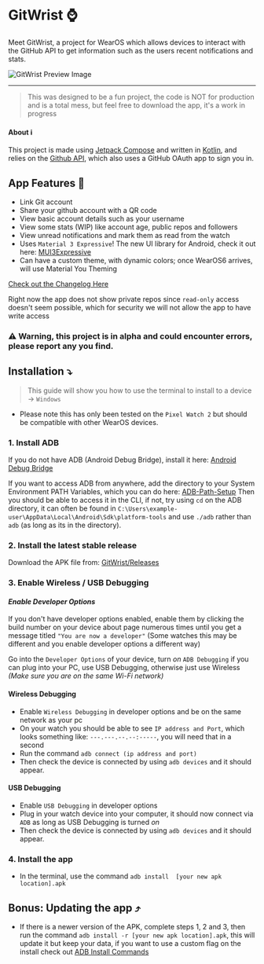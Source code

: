 # GitWrist ⌚

Meet GitWrist, a project for WearOS which allows devices to interact with the GitHub API to get information such as the users recent notifications and stats.

![GitWrist Preview Image](https://i.ibb.co/fVL1wFkF/Git-Wrist-Icon.png)

---
> This was designed to be a fun project, the code is NOT for production and is a total mess, but feel free to download the app, it's a work in progress

#### About ℹ️
This project is made using [Jetpack Compose](https://developer.android.com/compose) and written in [Kotlin](https://kotlinlang.org/), and relies on the [Github API](https://docs.github.com/en/rest), which also uses a GitHub OAuth app to sign you in.

## App Features 🚀
* Link Git account
* Share your github account with a QR code
* View basic account details such as your username
* View some stats (WIP) like account age, public repos and followers
* View unread notifications and mark them as read from the watch
* Uses `Material 3 Expressive`! The new UI library for Android, check it out here: [MUI3Expressive](https://www.youtube.com/watch?v=n17dnMChX14)
* Can have a custom theme, with dynamic colors; once WearOS6 arrives, will use Material You Theming

[Check out the Changelog Here](CHANGELOG.md)

Right now the app does not show private repos since `read-only` access doesn't seem possible, which for security we will not allow the app to have write access

### ⚠️ Warning, this project is in alpha and could encounter errors, please report any you find.

## Installation ⤵️
> This guide will show you how to use the terminal to install to a device -> `Windows`

* Please note this has only been tested on the `Pixel Watch 2` but should be compatible with other WearOS devices.

### 1. Install ADB 
If you do not have ADB (Android Debug Bridge), install it here: [Android Debug Bridge](https://developer.android.com/tools/adb)

If you want to access ADB from anywhere, add the directory to your System Environment PATH Variables, which you can do here: [ADB-Path-Setup](https://theflutterist.medium.com/setting-up-adb-path-on-windows-android-tips-5b5cdaa9084b)
Then you should be able to access it in the CLI, if not, try using `cd` on the ADB directory, it can often be found in `C:\Users\example-user\AppData\Local\Android\Sdk\platform-tools` and use `./adb` rather than `adb` (as long as its in the directory).

### 2. Install the latest stable release
Download the APK file from: [GitWrist/Releases](https://github.com/DaytimeDev/GitWrist/releases)


### 3. Enable Wireless / USB Debugging
#### *Enable Developer Options*

If you don't have developer options enabled, enable them by clicking the build number on your device about page numerous times until you get a message titled `"You are now a developer"`
(Some watches this may be different and you enable developer options a different way)

Go into the `Developer Options` of your device, turn *on* `ADB Debugging`
if you can plug into your PC, use USB Debugging, otherwise just use Wireless *(Make sure you are on the same Wi-Fi network)*

#### Wireless Debugging
* Enable `Wireless Debugging` in developer options and be on the same network as your pc
* On your watch you should be able to see `IP address and Port`, which looks something like: `---.---.--.--:-----`, you will need that in a second
* Run the command `adb connect (ip address and port)`
* Then check the device is connected by using `adb devices` and it should appear.

#### USB Debugging
* Enable `USB Debugging` in developer options
* Plug in your watch device into your computer, it should now connect via `ADB` as long as USB Debugging is turned *on*
* Then check the device is connected by using `adb devices` and it should appear.

### 4. Install the app
* In the terminal, use the command `adb install  [your new apk location].apk`


## Bonus: Updating the app ⤴️
* If there is a newer version of the APK, complete steps 1, 2 and 3, then run the command `adb install -r [your new apk location].apk`, this will update it but keep your data, if you want to use a custom flag on the install check out [ADB Install Commands](https://adbshell.com/commands/adb-install)
